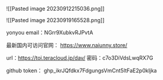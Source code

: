 ![[Pasted image 20230912215036.png]]

![[Pasted image 20230919165528.png]]

yonyou email：NGrr9XubkvRJPvtA

最新国内可访问官网： https://www.naiunny.store/

url：https://toi.teracloud.jp/dav/
密码：c7o3DiVdsLwqRX7G

github token：
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